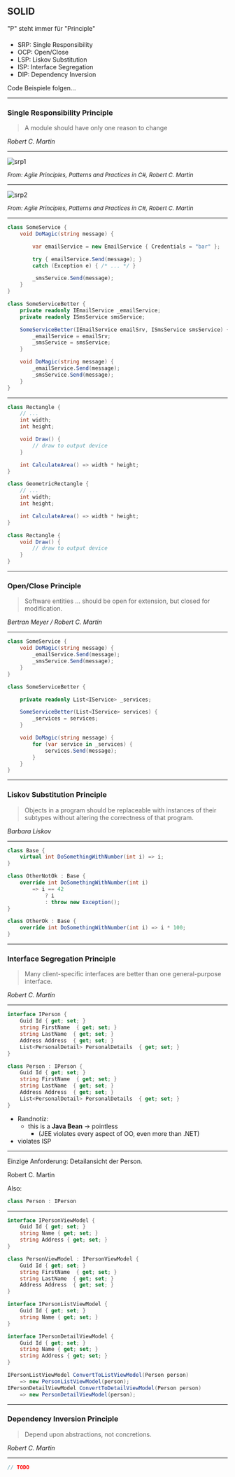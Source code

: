 ## SOLID

<div class="background-info" style="margin-bottom: 20px;">"P" steht immer für "Principle"</div>

- SRP: Single Responsibility <!-- .element: class="fragment" data-fragment-index="0" -->
- OCP: Open/Close <!-- .element: class="fragment" data-fragment-index="1" -->
- LSP: Liskov Substitution <!-- .element: class="fragment" data-fragment-index="2" -->
- ISP: Interface Segregation <!-- .element: class="fragment" data-fragment-index="3" -->
- DIP: Dependency Inversion <!-- .element: class="fragment" data-fragment-index="4" -->

Code Beispiele folgen...

---

### Single Responsibility Principle

> A module should have only one reason to change

<cite>Robert C. Martin</cite>

----

![srp1](images/clean-code-01_srp1.png)

<cite style="font-size: small">From: Agile Principles, Patterns and Practices in C#, Robert C. Martin</cite>

----

![srp2](images/clean-code-01_srp2.png)

<cite style="font-size: small">From: Agile Principles, Patterns and Practices in C#, Robert C. Martin</cite>

----

```csharp
class SomeService {
    void DoMagic(string message) {

        var emailService = new EmailService { Credentials = "bar" };

        try { emailService.Send(message); } 
        catch (Exception e) { /* ... */ }

        _smsService.Send(message);
    }
}
```

```csharp
class SomeServiceBetter {
    private readonly IEmailService _emailService;
    private readonly ISmsService smsService;

    SomeServiceBetter(IEmailService emailSrv, ISmsService smsService) {
        _emailService = emailSrv;
        _smsService = smsService;
    }

    void DoMagic(string message) {
        _emailService.Send(message);
        _smsService.Send(message);
    }
}
```

----

```csharp
class Rectangle {
    // ...
    int width;
    int height;

    void Draw() {
        // draw to output device
    }

    int CalculateArea() => width * height;
}
```

```csharp
class GeometricRectangle {
    // ...
    int width;
    int height;

    int CalculateArea() => width * height;
}

class Rectangle {
    void Draw() {
        // draw to output device
    }
}
```

---

### Open/Close Principle

> Software entities ... should be open for extension, but closed for modification.

<cite>Bertran Meyer / Robert C. Martin</cite>

----

```csharp
class SomeService {
    void DoMagic(string message) {
        _emailService.Send(message);
        _smsService.Send(message);
    }
}
```

```csharp
class SomeServiceBetter {

    private readonly List<IService> _services;

    SomeServiceBetter(List<IService> services) {
        _services = services;
    }

    void DoMagic(string message) {
        for (var service in _services) {
            services.Send(message);
        }
    }
}
```

---

### Liskov Substitution Principle

> Objects in a program should be replaceable with instances of their subtypes without altering the correctness of that program.

<cite>Barbara Liskov</cite>

----

```csharp
class Base {
    virtual int DoSomethingWithNumber(int i) => i;
}

class OtherNotOk : Base {
    override int DoSomethingWithNumber(int i) 
        => i == 42
            ? i
            : throw new Exception();
}

class OtherOk : Base {
    override int DoSomethingWithNumber(int i) => i * 100;
}
```

---

### Interface Segregation Principle

> Many client-specific interfaces are better than one general-purpose interface.

<cite>Robert C. Martin</cite>

----

```csharp
interface IPerson {
    Guid Id { get; set; }
    string FirstName  { get; set; }
    string LastName  { get; set; }
    Address Address  { get; set; }
    List<PersonalDetail> PersonalDetails  { get; set; }
}

class Person : IPerson {
    Guid Id { get; set; }
    string FirstName  { get; set; }
    string LastName  { get; set; }
    Address Address  { get; set; }
    List<PersonalDetail> PersonalDetails  { get; set; }
}
```

- Randnotiz: <!-- .element: class="fragment" data-fragment-index="1" -->
  - this is a **Java Bean** -> pointless <!-- .element: class="fragment" data-fragment-index="1" -->
    - (JEE violates   every aspect of OO, even more than .NET) <!-- .element: class="fragment" data-fragment-index="1" -->
- violates ISP <!-- .element: class="fragment" data-fragment-index="1" -->

----

Einzige Anforderung: Detailansicht der Person.

Robert C. Martin

Also:

```csharp
class Person : IPerson
```

----

```csharp
interface IPersonViewModel {
    Guid Id { get; set; }
    string Name { get; set; }
    string Address { get; set; }
}

class PersonViewModel : IPersonViewModel {
    Guid Id { get; set; }
    string FirstName  { get; set; }
    string LastName  { get; set; }
    Address Address  { get; set; }
}

interface IPersonListViewModel {
    Guid Id { get; set; }
    string Name { get; set; }
}

interface IPersonDetailViewModel {
    Guid Id { get; set; }
    string Name { get; set; }
    string Address { get; set; }
}
```

```csharp
IPersonListViewModel ConvertToListViewModel(Person person) 
    => new PersonListViewModel(person);
IPersonDetailViewModel ConvertToDetailViewModel(Person person) 
    => new PersonDetailViewModel(person);
```

---

### Dependency Inversion Principle

> Depend upon abstractions, not concretions.

<cite>Robert C. Martin</cite>

 ----

 ```csharp
// TODO
 ```

